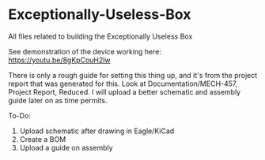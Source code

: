 # Exceptionally-Useless-Box
All files related to building the Exceptionally Useless Box

See demonstration of the device working here: https://youtu.be/8gKpCouH2lw

There is only a rough guide for setting this thing up, and it's from the project report that was generated for this. Look at Documentation/MECH-457, Project Report, Reduced. I will upload a better schematic and assembly guide later on as time permits.

To-Do:
1. Upload schematic after drawing in Eagle/KiCad
2. Create a BOM
3. Upload a guide on assembly

